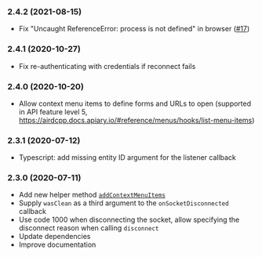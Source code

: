 ### 2.4.2 (2021-08-15)

- Fix "Uncaught ReferenceError: process is not defined" in browser ([#17](https://github.com/airdcpp-web/airdcpp-apisocket-js/issues/17))

### 2.4.1 (2020-10-27)

- Fix re-authenticating with credentials if reconnect fails

### 2.4.0 (2020-10-20)

- Allow context menu items to define forms and URLs to open (supported in API feature level 5, https://airdcpp.docs.apiary.io/#reference/menus/hooks/list-menu-items)

### 2.3.1 (2020-07-12)

- Typescript: add missing entity ID argument for the listener callback

### 2.3.0 (2020-07-11)

- Add new helper method [`addContextMenuItems`](https://github.com/airdcpp-web/airdcpp-apisocket-js/blob/master/GUIDE.md#addContextMenuItems)
- Supply `wasClean` as a third argument to the `onSocketDisconnected` callback
- Use code 1000 when disconnecting the socket, allow specifying the disconnect reason when calling `disconnect`
- Update dependencies
- Improve documentation